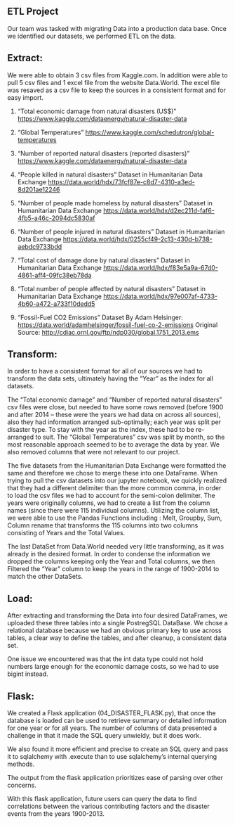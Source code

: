 ## ETL Project

Our team was tasked with migrating Data into a production data base. Once we identified our datasets, we performed ETL on the data. 

## Extract:

We were able to obtain 3 csv files from Kaggle.com. In addition were able to pull 5 csv files and 1 excel file from the website Data.World. The excel file was resaved as a csv file to keep the sources in a consistent format and for easy import.  

1.	“Total economic damage from natural disasters (US$)”
https://www.kaggle.com/dataenergy/natural-disaster-data

2.	“Global Temperatures”
https://www.kaggle.com/schedutron/global-temperatures

3.	“Number of reported natural disasters (reported disasters)”
https://www.kaggle.com/dataenergy/natural-disaster-data

4.	“People killed in natural disasters”
Dataset in Humanitarian Data Exchange
https://data.world/hdx/73fcf87e-c8d7-4310-a3ed-8d201ae12246

5.	“Number of people made homeless by natural disasters”
Dataset in Humanitarian Data Exchange
https://data.world/hdx/d2ec211d-faf6-4fb5-a46c-2094dc5830af

6.	“Number of people injured in natural disasters”
Dataset in Humanitarian Data Exchange
https://data.world/hdx/0255cf49-2c13-430d-b738-aebdc9733bdd

7.	“Total cost of damage done by natural disasters”
Dataset in Humanitarian Data Exchange
https://data.world/hdx/f83e5a9a-67d0-4861-aff4-09fc38eb78da

8.	“Total number of people affected by natural disasters”
Dataset in Humanitarian Data Exchange
https://data.world/hdx/97e007af-4733-4b60-a472-a733f10dedd5

9.	“Fossil-Fuel CO2 Emissions” 
Dataset By Adam Helsinger: 
https://data.world/adamhelsinger/fossil-fuel-co-2-emissions
Original Source: 
http://cdiac.ornl.gov/ftp/ndp030/global.1751_2013.ems

## Transform:

In order to have a consistent format for all of our sources we had to transform the data sets, ultimately having the “Year” as the index for all datasets. 

The “Total economic damage” and “Number of reported natural disasters” csv files were close, but needed to have some rows removed (before 1900 and after 2014 – these were the years we had data on across all sources), also they had information arranged sub-optimally; each year was split per disaster type.  To stay with the year as the index, these had to be re-arranged to suit.
The “Global Temperatures” csv was split by month, so the most reasonable approach seemed to be to average the data by year.  We also removed columns that were not relevant to our project.

The five datasets from the Humanitarian Data Exchange were formatted the same and therefore we chose to merge these into one DataFrame. When trying to pull the csv datasets into our jupyter notebook, we quickly realized that they had a different delimiter than the more common comma, in order to load the csv files we had to account for the semi-colon delimiter. The years were originally columns, we had to create a list from the column names (since there were 115 individual columns). Utilizing the column list, we were able to use the Pandas Functions including : Melt, Groupby, Sum, Column rename  that transforms the 115 columns into two columns consisting of Years and the Total Values. 

The last DataSet from Data.World needed very little transforming, as it was already in the desired format. In order to condense the information we dropped the columns keeping only the Year and Total columns, we then Filtered the “Year” column to keep the years in the range of 1900-2014 to match the other DataSets. 

## Load: 

After extracting and transforming the Data into four desired DataFrames, we uploaded these three tables into a single PostregSQL DataBase. We chose a relational database because we had an obvious primary key to use across tables, a clear way to define the tables, and after cleanup, a consistent data set.  

One issue we encountered was that the int data type could not hold numbers large enough for the economic damage costs, so we had to use bigint instead.

## Flask:

We created a Flask application (04_DISASTER_FLASK.py), that once the database is loaded can be used to retrieve summary or detailed information for one year or for all years.  The number of columns of data presented a challenge in that it made the SQL query unwieldy, but it does work.

We also found it more efficient and precise to create an SQL query and pass it to sqlalchemy with .execute than to use sqlalchemy’s internal querying methods.

The output from the flask application prioritizes ease of parsing over other concerns. 

With this flask application, future users can query the data to find correlations between the various contributing factors and the disaster events from the years 1900-2013.



